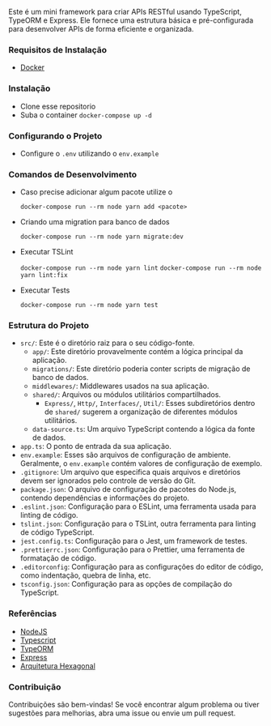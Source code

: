 Este é um mini framework para criar APIs RESTful usando TypeScript, TypeORM e Express. Ele fornece uma estrutura básica e pré-configurada para desenvolver APIs de forma eficiente e organizada.

### Requisitos de Instalação

-   [Docker](https://www.docker.com/)

### Instalação

-   Clone esse repositorio
-   Suba o container `docker-compose up -d`

### Configurando o Projeto

-   Configure o `.env` utilizando o `env.example`

### Comandos de Desenvolvimento

-   Caso precise adicionar algum pacote utilize o

    `docker-compose run --rm node yarn add <pacote>`

-   Criando uma migration para banco de dados

    `docker-compose run --rm node yarn migrate:dev`

-   Executar TSLint

    `docker-compose run --rm node yarn lint`
    `docker-compose run --rm node yarn lint:fix`

-   Executar Tests

    `docker-compose run --rm node yarn test`

### Estrutura do Projeto

-   `src/`: Este é o diretório raiz para o seu código-fonte.
    -   `app/`: Este diretório provavelmente contém a lógica principal da aplicação.
    -   `migrations/`: Este diretório poderia conter scripts de migração de banco de dados.
    -   `middlewares/`: Middlewares usados na sua aplicação.
    -   `shared/`: Arquivos ou módulos utilitários compartilhados.
        -   `Express/`, `Http/`, `Interfaces/`, `Util/`: Esses subdiretórios dentro de `shared/` sugerem a organização de diferentes módulos utilitários.
    -   `data-source.ts`: Um arquivo TypeScript contendo a lógica da fonte de dados.
-   `app.ts`: O ponto de entrada da sua aplicação.
-   `env.example`: Esses são arquivos de configuração de ambiente. Geralmente, o `env.example` contém valores de configuração de exemplo.
-   `.gitignore`: Um arquivo que especifica quais arquivos e diretórios devem ser ignorados pelo controle de versão do Git.
-   `package.json`: O arquivo de configuração de pacotes do Node.js, contendo dependências e informações do projeto.
-   `.eslint.json`: Configuração para o ESLint, uma ferramenta usada para linting de código.
-   `tslint.json`: Configuração para o TSLint, outra ferramenta para linting de código TypeScript.
-   `jest.config.ts`: Configuração para o Jest, um framework de testes.
-   `.prettierrc.json`: Configuração para o Prettier, uma ferramenta de formatação de código.
-   `.editorconfig`: Configuração para as configurações do editor de código, como indentação, quebra de linha, etc.
-   `tsconfig.json`: Configuração para as opções de compilação do TypeScript.

### Referências

-   [NodeJS](https://nodejs.org/en/)
-   [Typescript](https://www.typescriptlang.org/)
-   [TypeORM](https://typeorm.io/)
-   [Express](https://expressjs.com/pt-br/)
-   [Arquitetura Hexagonal](https://engsoftmoderna.info/artigos/arquitetura-hexagonal.html)

### Contribuição

Contribuições são bem-vindas! Se você encontrar algum problema ou tiver sugestões para melhorias, abra uma issue ou envie um pull request.
